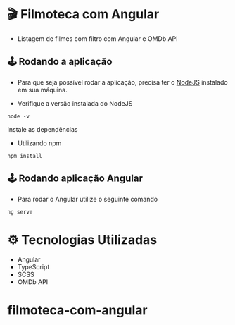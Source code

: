 # 🎬 Filmoteca com Angular

- Listagem de filmes com filtro com Angular e OMDb API

## 🕹 Rodando a aplicação

- Para que seja possível rodar a aplicação, precisa ter o [NodeJS](https://nodejs.org/en/) instalado em sua máquina.

- Verifique a versão instalada do NodeJS

`node -v`

Instale as dependências

- Utilizando npm

`npm install`

## 🕹 Rodando aplicação Angular

- Para rodar o Angular utilize o seguinte comando

`ng serve`

# ⚙️ Tecnologias Utilizadas

- Angular
- TypeScript
- SCSS
- OMDb API
# filmoteca-com-angular
